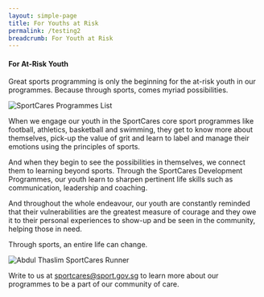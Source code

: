 ```yaml
---
layout: simple-page
title: For Youths at Risk
permalink: /testing2
breadcrumb: For Youth at Risk
---
```

#### For At-Risk Youth
Great sports programming is only the beginning for the at-risk youth in our programmes. Because through sports, comes myriad possibilities.

![SportCares Programmes List](/images/SportCares-Experience.png)

When we engage our youth in the SportCares core sport programmes like football, athletics, basketball and swimming, they get to know more about themselves, pick-up the value of grit and learn to label and manage their emotions using the principles of sports.

And when they begin to see the possibilities in themselves, we connect them to learning beyond sports. Through the SportCares Development Programmes, our youth learn to sharpen pertinent life skills such as communication, leadership and coaching.

And throughout the whole endeavour, our youth are constantly reminded that their vulnerabilities are the greatest measure of courage and they owe it to their personal experiences to show-up and be seen in the community, helping those in need.

Through sports, an entire life can change.


![Abdul Thaslim SportCares Runner](/images/Abdul-Thaslim-SportCares-Runner.jpg)

Write to us at <sportcares@sport.gov.sg> to learn more about our programmes to be a part of our community of care.  
